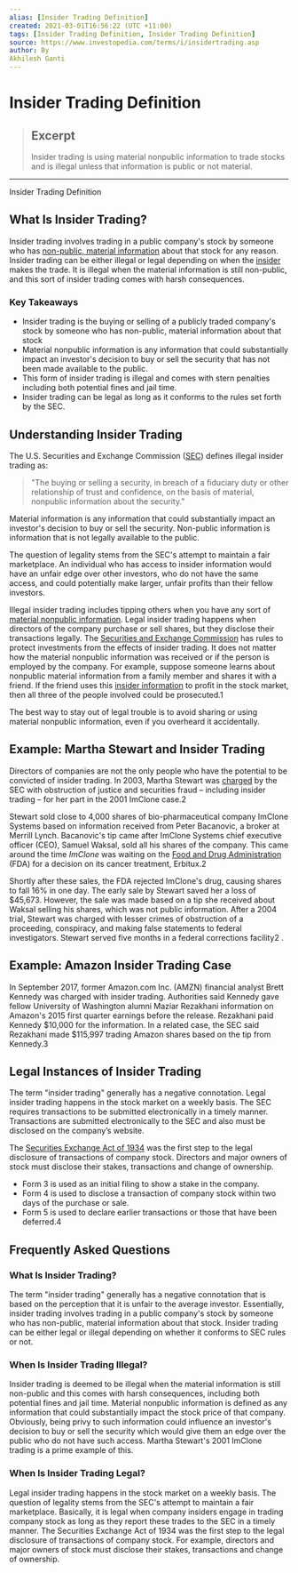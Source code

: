 ```yaml
---
alias: [Insider Trading Definition]
created: 2021-03-01T16:56:22 (UTC +11:00)
tags: [Insider Trading Definition, Insider Trading Definition]
source: https://www.investopedia.com/terms/i/insidertrading.asp
author: By
Akhilesh Ganti
---
```


# Insider Trading Definition

> ## Excerpt
> Insider trading is using material nonpublic information to trade stocks and is illegal unless that information is public or not material.

---

Insider Trading Definition
## What Is Insider Trading?

Insider trading involves trading in a public company's stock by someone who has [non-public, material information](https://www.investopedia.com/terms/m/materialinsiderinformation.asp) about that stock for any reason. Insider trading can be either illegal or legal depending on when the [insider](https://www.investopedia.com/terms/i/insider.asp) makes the trade. It is illegal when the material information is still non-public, and this sort of insider trading comes with harsh consequences.

### Key Takeaways

-   Insider trading is the buying or selling of a publicly traded company's stock by someone who has non-public, material information about that stock
-   Material nonpublic information is any information that could substantially impact an investor's decision to buy or sell the security that has not been made available to the public.
-   This form of insider trading is illegal and comes with stern penalties including both potential fines and jail time.
-   Insider trading can be legal as long as it conforms to the rules set forth by the SEC.

## Understanding Insider Trading

The U.S. Securities and Exchange Commission ([SEC](https://www.investopedia.com/terms/s/sec.asp)) defines illegal insider trading as:

> "The buying or selling a security, in breach of a fiduciary duty or other relationship of trust and confidence, on the basis of material, nonpublic information about the security."

Material information is any information that could substantially impact an investor's decision to buy or sell the security. Non-public information is information that is not legally available to the public.

The question of legality stems from the SEC's attempt to maintain a fair marketplace. An individual who has access to insider information would have an unfair edge over other investors, who do not have the same access, and could potentially make larger, unfair profits than their fellow investors.

Illegal insider trading includes tipping others when you have any sort of [material nonpublic information](https://www.investopedia.com/terms/m/materialinsiderinformation.asp). Legal insider trading happens when directors of the company purchase or sell shares, but they disclose their transactions legally. The [Securities and Exchange Commission](https://www.investopedia.com/terms/s/sec.asp) has rules to protect investments from the effects of insider trading. It does not matter how the material nonpublic information was received or if the person is employed by the company. For example, suppose someone learns about nonpublic material information from a family member and shares it with a friend. If the friend uses this [insider information](https://www.investopedia.com/terms/i/insiderinformation.asp) to profit in the stock market, then all three of the people involved could be prosecuted.1

The best way to stay out of legal trouble is to avoid sharing or using material nonpublic information, even if you overheard it accidentally.

## Example: Martha Stewart and Insider Trading

Directors of companies are not the only people who have the potential to be convicted of insider trading. In 2003, Martha Stewart was [charged](https://www.sec.gov/news/press/2003-69.htm) by the SEC with obstruction of justice and securities fraud – including insider trading – for her part in the 2001 ImClone case.2

Stewart sold close to 4,000 shares of bio-pharmaceutical company ImClone Systems based on information received from Peter Bacanovic, a broker at Merrill Lynch. Bacanovic's tip came after ImClone Systems chief executive officer (CEO), Samuel Waksal, sold all his shares of the company. This came around the time _ImClone_ was waiting on the [Food and Drug Administration](https://www.investopedia.com/terms/f/fda.asp) (FDA) for a decision on its cancer treatment, Erbitux.2

Shortly after these sales, the FDA rejected ImClone's drug, causing shares to fall 16% in one day. The early sale by Stewart saved her a loss of $45,673. However, the sale was made based on a tip she received about Waksal selling his shares, which was not public information. After a 2004 trial, Stewart was charged with lesser crimes of obstruction of a proceeding, conspiracy, and making false statements to federal investigators. Stewart served five months in a federal corrections facility2 .

## Example: Amazon Insider Trading Case

In September 2017, former Amazon.com Inc. (AMZN) financial analyst Brett Kennedy was charged with insider trading. Authorities said Kennedy gave fellow University of Washington alumni Maziar Rezakhani information on Amazon's 2015 first quarter earnings before the release. Rezakhani paid Kennedy $10,000 for the information. In a related case, the SEC said Rezakhani made $115,997 trading Amazon shares based on the tip from Kennedy.3

## Legal Instances of Insider Trading

The term "insider trading" generally has a negative connotation. Legal insider trading happens in the stock market on a weekly basis. The SEC requires transactions to be submitted electronically in a timely manner. Transactions are submitted electronically to the SEC and also must be disclosed on the company’s website.

The [Securities Exchange Act of 1934](https://www.investopedia.com/terms/s/seact1934.asp) was the first step to the legal disclosure of transactions of company stock. Directors and major owners of stock must disclose their stakes, transactions and change of ownership.

-   Form 3 is used as an initial filing to show a stake in the company.
-   Form 4 is used to disclose a transaction of company stock within two days of the purchase or sale.
-   Form 5 is used to declare earlier transactions or those that have been deferred.4

## Frequently Asked Questions

### What Is Insider Trading?

The term "insider trading" generally has a negative connotation that is based on the perception that it is unfair to the average investor. Essentially, insider trading involves trading in a public company's stock by someone who has non-public, material information about that stock. Insider trading can be either legal or illegal depending on whether it conforms to SEC rules or not.

### When Is Insider Trading Illegal?

Insider trading is deemed to be illegal when the material information is still non-public and this comes with harsh consequences, including both potential fines and jail time. Material nonpublic information is defined as any information that could substantially impact the stock price of that company. Obviously, being privy to such information could influence an investor's decision to buy or sell the security which would give them an edge over the public who do not have such access. Martha Stewart's 2001 ImClone trading is a prime example of this.

### When Is Insider Trading Legal?

Legal insider trading happens in the stock market on a weekly basis. The question of legality stems from the SEC's attempt to maintain a fair marketplace. Basically, it is legal when company insiders engage in trading company stock as long as they report these trades to the SEC in a timely manner. The Securities Exchange Act of 1934 was the first step to the legal disclosure of transactions of company stock. For example, directors and major owners of stock must disclose their stakes, transactions and change of ownership.
